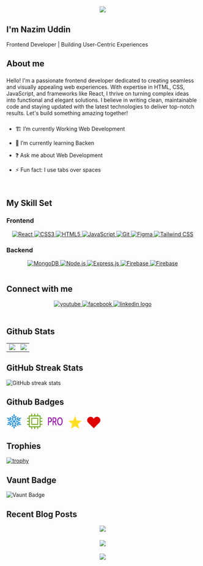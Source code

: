 

  
<div align="center">
<img src="https://i.ibb.co.com/Lt3zGDb/Navy-Blue-Geometric-Technology-Linked-In-Banner.png" />
</div>  

## I'm Nazim Uddin

<p align="left">Frontend Developer | Building User-Centric Experiences</p>

###

<h2 align="left">About me</h2>

###

<p align="left">Hello! I'm a passionate frontend developer dedicated to creating seamless and visually appealing web experiences. With expertise in HTML, CSS, JavaScript, and frameworks like React, I thrive on turning complex ideas into functional and elegant solutions. I believe in writing clean, maintainable code and staying updated with the latest technologies to deliver top-notch results. Let's build something amazing together!</p>

###

### <div align="center"></div>  
  

- 🏗️ I’m currently Working Web Development  
  

- 🌱 I’m currently learning Backen  
  

- ❓ Ask me about Web Development  
  

- ⚡ Fun fact: I use tabs over spaces  
  

<br/>  


## My Skill Set



### Frontend

<div align="center">
<a href="https://reactjs.org/" target="_blank">
  <img src="https://profilinator.rishav.dev/skills-assets/react-original-wordmark.svg" alt="React" height="50" />
</a>  
<a href="https://www.w3schools.com/css/" target="_blank">
  <img src="https://profilinator.rishav.dev/skills-assets/css3-original-wordmark.svg" alt="CSS3" height="50" />
</a>  
<a href="https://en.wikipedia.org/wiki/HTML5" target="_blank">
  <img src="https://profilinator.rishav.dev/skills-assets/html5-original-wordmark.svg" alt="HTML5" height="50" />
</a>  
<a href="https://www.javascript.com/" target="_blank">
  <img src="https://profilinator.rishav.dev/skills-assets/javascript-original.svg" alt="JavaScript" height="50" />
</a>  
<a href="https://github.com/" target="_blank">
  <img src="https://profilinator.rishav.dev/skills-assets/git-scm-icon.svg" alt="Git" height="50" />
</a>  
<a href="https://www.figma.com/" target="_blank">
  <img src="https://profilinator.rishav.dev/skills-assets/figma-icon.svg" alt="Figma" height="50" />
</a>  
<a href="https://www.tailwindcss.com/" target="_blank">
  <img src="https://profilinator.rishav.dev/skills-assets/tailwindcss.svg" alt="Tailwind CSS" height="50" />
</a>  
</div>

### Backend

<div align="center">
<a href="https://www.mongodb.com/" target="_blank">
  <img src="https://profilinator.rishav.dev/skills-assets/mongodb-original-wordmark.svg" alt="MongoDB" height="50" />
</a>  
<a href="https://nodejs.org/" target="_blank">
  <img src="https://profilinator.rishav.dev/skills-assets/nodejs-original-wordmark.svg" alt="Node.js" height="50" />
</a>  
<a href="https://expressjs.com/" target="_blank">
  <img src="https://profilinator.rishav.dev/skills-assets/express-original-wordmark.svg" alt="Express.js" height="50" />
</a>  
<a href="https://firebase.google.com/" target="_blank">
  <img src="https://profilinator.rishav.dev/skills-assets/firebase.png" alt="Firebase" height="50" />
</a>  
<a href="https://nextjs.org/" target="_blank">
  <img src="https://i.ibb.co/Q7dCyKtc/images.jpg" alt="Firebase" height="50" />
</a>  
</div>


<br/>  


## Connect with me  
<div align="center">
<a href="https://www.youtube.com/user/https://youtube.com/@najimuddin-cv5eb?si=muFnCh-RxYEQ2ub5" target="_blank">
<img src=https://img.shields.io/badge/youtube-%23EE4831.svg?&style=for-the-badge&logo=youtube&logoColor=white alt=youtube style="margin-bottom: 5px;" />
</a>
<a href="https://www.facebook.com/https://www.facebook.com/share/1BPK8VijLn/" target="_blank">
<img src=https://img.shields.io/badge/facebook-%232E87FB.svg?&style=for-the-badge&logo=facebook&logoColor=white alt=facebook style="margin-bottom: 5px;" />
</a>
<a href="https://www.linkedin.com/in/hm-nazim-uddin" target="_blank">
<img src="https://img.shields.io/static/v1?message=LinkedIn&logo=linkedin&label=&color=0077B5&logoColor=white&labelColor=&style=for-the-badge" height="28" alt="linkedin logo"  />
</a>  
</div>  
  

<br/>  



## Github Stats  
<table><tr><td valign="top" width="50%">

<img src="https://github-readme-stats.vercel.app/api?username=rishavanand&show_icons=true&count_private=true&hide_border=true" align="left" style="width: 100%" />

</td><td valign="top" width="50%">

<img src="https://github-readme-stats.vercel.app/api/top-langs/?username=Nazim1247&hide_border=true&layout=compact" align="left" style="width: 100%" />

</td></tr></table>  

## GitHub Streak Stats
![GitHub streak stats](https://streak-stats.demolab.com/?user=Nazim1247) 

## Github Badges
<a href='https://archiveprogram.github.com/'><img src='https://raw.githubusercontent.com/acervenky/animated-github-badges/master/assets/acbadge.gif' width='40' height='40'></a> <a href='https://docs.github.com/en/developers'><img src='https://raw.githubusercontent.com/acervenky/animated-github-badges/master/assets/devbadge.gif' width='40' height='40'></a> <a href='https://github.com/pricing'><img src='https://raw.githubusercontent.com/acervenky/animated-github-badges/master/assets/pro.gif' width='40' height='40'></a> <a href='https://stars.github.com/'><img src='https://raw.githubusercontent.com/acervenky/animated-github-badges/master/assets/starbadge.gif' width='35' height='35'></a> <a href='https://docs.github.com/en/github/supporting-the-open-source-community-with-github-sponsors'><img src='https://raw.githubusercontent.com/acervenky/animated-github-badges/master/assets/sponsorbadge.gif' width='35' height='35'></a> 

## Trophies
[![trophy](https://github-profile-trophy.vercel.app/?username=Nazim1247)](https://github.com/ryo-ma/github-profile-trophy)

## Vaunt Badge
![Vaunt Badge](https://api.vaunt.dev/v1/github/entities/Nazim1247/contributions?format=svg&private=true)  


## Recent Blog Posts  
<div align="center"><img src="https://rishavanand.github.io/static/images/spotify-readme-example.svg" /></div>  

<br/>  

<div align="center">
<img src="https://komarev.com/ghpvc/?username=Nazim1247&&style=flat-square" align="center" />
</div>  
  

<br/>  

<div align="center">
            <a href="https://www.buymeacoffee.com/rishavanand" target="_blank" style="display: inline-block;">
                <img
                    src="https://img.shields.io/badge/Donate-Buy%20Me%20A%20Coffee-orange.svg?style=flat-square&logo=buymeacoffee" 
                    align="center"
                />
            </a></div>
